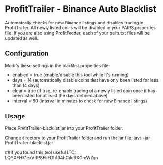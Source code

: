 # ProfitTrailer - Binance Auto Blacklist

Automatcally checks for new Binance listings and disables trading in ProfitTrailer.
All newly listed coins will be disabled in your PAIRS.properties file. If you are
also using ProfitFeeder, each of your pairs.txt files will be updated as well.

## Configuration
Modify these settings in the blacklist.properties file:
* enabled = true (enable/disable this tool while it's running)
* days = 14 (automatically disable coins that have only been listed for less than 14 days)
* clear = true (if true, re-enable trading of a newly listed coin once it has been listed for at least the days defined above)
* interval = 60 (interval in minutes to check for new Binance listings)

## Usage
Place ProfitTrailer-blacklist.jar into your ProfitTrailer folder.

Change directory to your ProfitTrailer folder and run the jar file:
java -jar ProfitTrailer-blacklist.jar

##If you found this tool useful
LTC: LQYXFHK1exVRP8FbFDh134hCddRXGmWZqn